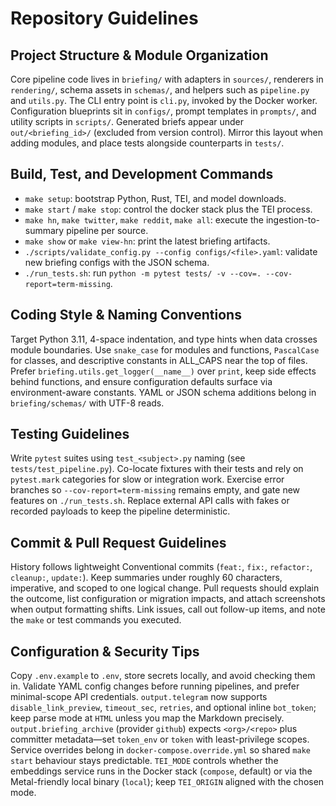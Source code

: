 # Repository Guidelines

## Project Structure & Module Organization
Core pipeline code lives in `briefing/` with adapters in `sources/`, renderers in `rendering/`, schema assets in `schemas/`, and helpers such as `pipeline.py` and `utils.py`. The CLI entry point is `cli.py`, invoked by the Docker worker. Configuration blueprints sit in `configs/`, prompt templates in `prompts/`, and utility scripts in `scripts/`. Generated briefs appear under `out/<briefing_id>/` (excluded from version control). Mirror this layout when adding modules, and place tests alongside counterparts in `tests/`.

## Build, Test, and Development Commands
- `make setup`: bootstrap Python, Rust, TEI, and model downloads.
- `make start` / `make stop`: control the docker stack plus the TEI process.
- `make hn`, `make twitter`, `make reddit`, `make all`: execute the ingestion-to-summary pipeline per source.
- `make show` or `make view-hn`: print the latest briefing artifacts.
- `./scripts/validate_config.py --config configs/<file>.yaml`: validate new briefing configs with the JSON schema.
- `./run_tests.sh`: run `python -m pytest tests/ -v --cov=. --cov-report=term-missing`.

## Coding Style & Naming Conventions
Target Python 3.11, 4-space indentation, and type hints when data crosses module boundaries. Use `snake_case` for modules and functions, `PascalCase` for classes, and descriptive constants in ALL_CAPS near the top of files. Prefer `briefing.utils.get_logger(__name__)` over `print`, keep side effects behind functions, and ensure configuration defaults surface via environment-aware constants. YAML or JSON schema additions belong in `briefing/schemas/` with UTF-8 reads.

## Testing Guidelines
Write `pytest` suites using `test_<subject>.py` naming (see `tests/test_pipeline.py`). Co-locate fixtures with their tests and rely on `pytest.mark` categories for slow or integration work. Exercise error branches so `--cov-report=term-missing` remains empty, and gate new features on `./run_tests.sh`. Replace external API calls with fakes or recorded payloads to keep the pipeline deterministic.

## Commit & Pull Request Guidelines
History follows lightweight Conventional commits (`feat:`, `fix:`, `refactor:`, `cleanup:`, `update:`). Keep summaries under roughly 60 characters, imperative, and scoped to one logical change. Pull requests should explain the outcome, list configuration or migration impacts, and attach screenshots when output formatting shifts. Link issues, call out follow-up items, and note the `make` or test commands you executed.

## Configuration & Security Tips
Copy `.env.example` to `.env`, store secrets locally, and avoid checking them in. Validate YAML config changes before running pipelines, and prefer minimal-scope API credentials. `output.telegram` now supports `disable_link_preview`, `timeout_sec`, `retries`, and optional inline `bot_token`; keep parse mode at `HTML` unless you map the Markdown precisely. `output.briefing_archive` (provider `github`) expects `<org>/<repo>` plus committer metadata—set `token_env` or `token` with least-privilege scopes. Service overrides belong in `docker-compose.override.yml` so shared `make start` behaviour stays predictable.
`TEI_MODE` controls whether the embeddings service runs in the Docker stack (`compose`, default) or via the Metal-friendly local binary (`local`); keep `TEI_ORIGIN` aligned with the chosen mode.
